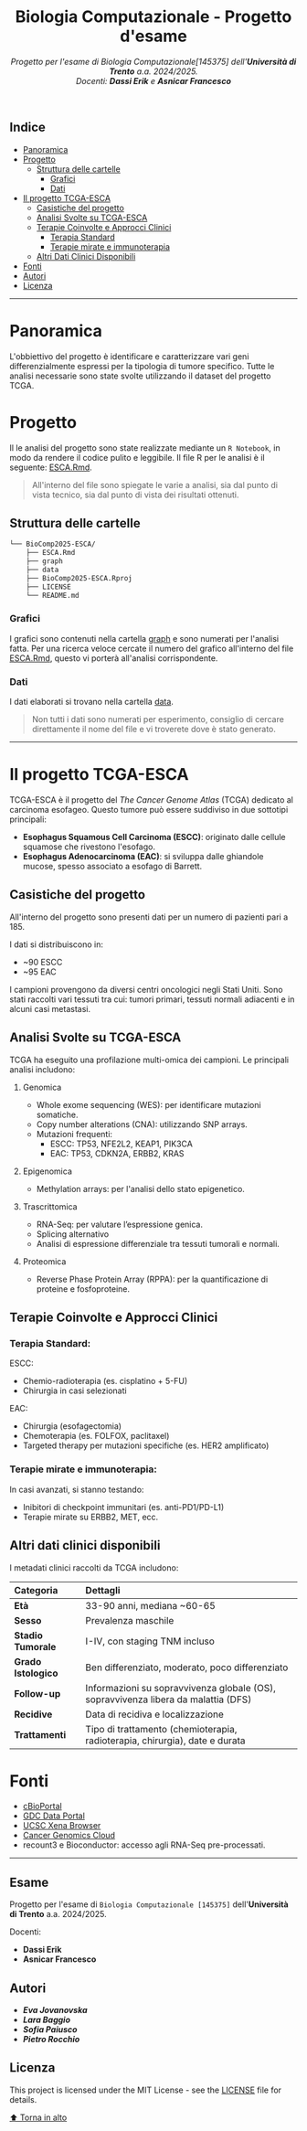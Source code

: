<div id="top">

<!-- HEADER STYLE: CLASSIC -->
<div align="center">

# Biologia Computazionale - Progetto d'esame
<em>

Progetto per l'esame di _Biologia Computazionale[145375]_ dell'**Università di Trento** a.a. 2024/2025.
<br>
Docenti: **Dassi Erik** e **Asnicar Francesco**
</em>

</div>
<br>


## Indice

- [Panoramica](#Panoramica)
- [Progetto](#progetto)
    - [Struttura delle cartelle](#struttura-delle-cartelle)
        - [Grafici](#grafici)
        - [Dati](#dati)
- [Il progetto TCGA-ESCA](#il-progetto-tcga-esca)
    - [Casistiche del progetto](#casistiche-del-progetto)
    - [Analisi Svolte su TCGA-ESCA](#analisi-svolte-su-tcga-esca)
    - [Terapie Coinvolte e Approcci Clinici](#terapie-coinvolte-e-approcci-clinici)
        - [Terapia Standard](#terapia-standard)
        - [Terapie mirate e immunoterapia](#terapie-mirate-e-immunoterapia)
    - [Altri Dati Clinici Disponibili](#altri-dati-clinici-disponibili)
- [Fonti](#fonti)
- [Autori](#autori)
- [Licenza](#licenza)

---

# Panoramica

L'obbiettivo del progetto è identificare e caratterizzare vari geni differenzialmente espressi per la tipologia di tumore specifico. Tutte le analisi necessarie sono state svolte utilizzando il dataset del progetto TCGA.

# Progetto
Il le analisi del progetto sono state realizzate mediante un `R Notebook`, in modo da rendere il codice pulito e leggibile. Il file R per le analisi è il seguente: [ESCA.Rmd](./ESCA.Rmd).

> All'interno del file sono spiegate le varie a analisi, sia dal punto di vista tecnico, sia dal punto di vista dei risultati ottenuti.

## Struttura delle cartelle
```sh
└── BioComp2025-ESCA/
    ├── ESCA.Rmd
    ├── graph
    ├── data
    ├── BioComp2025-ESCA.Rproj
    ├── LICENSE
    └── README.md
```

### Grafici
I grafici sono contenuti nella cartella [graph](./graph/) e sono numerati per l'analisi fatta. Per una ricerca veloce cercate il numero del grafico all'interno del file [ESCA.Rmd](./ESCA.Rmd), questo vi porterà all'analisi corrispondente.

### Dati
I dati elaborati si trovano nella cartella [data](./data/).

> Non tutti i dati sono numerati per esperimento, consiglio di cercare direttamente il nome del file e vi troverete dove è stato generato.

---

# Il progetto TCGA-ESCA

TCGA-ESCA è il progetto del _The Cancer Genome Atlas_ (TCGA) dedicato al carcinoma esofageo. Questo tumore può essere suddiviso in due sottotipi principali:

- **Esophagus Squamous Cell Carcinoma (ESCC)**: originato dalle cellule squamose che rivestono l'esofago.
- **Esophagus Adenocarcinoma (EAC)**: si sviluppa dalle ghiandole mucose, spesso associato a esofago di Barrett.


## Casistiche del progetto

All'interno del progetto sono presenti dati per un numero di pazienti pari a 185.

I dati si distribuiscono in:
- ~90 ESCC
- ~95 EAC

I campioni provengono da diversi centri oncologici negli Stati Uniti. Sono stati raccolti vari tessuti tra cui: tumori primari, tessuti normali adiacenti e in alcuni casi metastasi.


## Analisi Svolte su TCGA-ESCA

TCGA ha eseguito una profilazione multi-omica dei campioni. Le principali analisi includono:
1. Genomica
    - Whole exome sequencing (WES): per identificare mutazioni somatiche.
    - Copy number alterations (CNA): utilizzando SNP arrays.
    - Mutazioni frequenti:
        - ESCC: TP53, NFE2L2, KEAP1, PIK3CA
        - EAC: TP53, CDKN2A, ERBB2, KRAS

2. Epigenomica
    - Methylation arrays: per l'analisi dello stato epigenetico.

3. Trascrittomica
    - RNA-Seq: per valutare l’espressione genica.
    - Splicing alternativo
    - Analisi di espressione differenziale tra tessuti tumorali e normali.

4. Proteomica
    - Reverse Phase Protein Array (RPPA): per la quantificazione di proteine e fosfoproteine.


## Terapie Coinvolte e Approcci Clinici
### Terapia Standard:

ESCC:
- Chemio-radioterapia (es. cisplatino + 5-FU)
- Chirurgia in casi selezionati

EAC:
- Chirurgia (esofagectomia)
- Chemoterapia (es. FOLFOX, paclitaxel)
- Targeted therapy per mutazioni specifiche (es. HER2 amplificato)

### Terapie mirate e immunoterapia:
In casi avanzati, si stanno testando:
- Inibitori di checkpoint immunitari (es. anti-PD1/PD-L1)
- Terapie mirate su ERBB2, MET, ecc.

## Altri dati clinici disponibili

I metadati clinici raccolti da TCGA includono:

| Categoria            | Dettagli                                                                           |
| :------------------- | :--------------------------------------------------------------------------------- |
| **Età**              | 33-90 anni, mediana \~60-65                                                        |
| **Sesso**            | Prevalenza maschile                                                                |
| **Stadio Tumorale**  | I-IV, con staging TNM incluso                                                      |
| **Grado Istologico** | Ben differenziato, moderato, poco differenziato                                    |
| **Follow-up**        | Informazioni su sopravvivenza globale (OS), sopravvivenza libera da malattia (DFS) |
| **Recidive**         | Data di recidiva e localizzazione                                                  |
| **Trattamenti**      | Tipo di trattamento (chemioterapia, radioterapia, chirurgia), date e durata        |


# Fonti
- [cBioPortal](https://www.cbioportal.org/study/summary?id=esca_tcga)
- [GDC Data Portal](https://portal.gdc.cancer.gov/projects/TCGA-ESCA)
- [UCSC Xena Browser](https://xenabrowser.net)
- [Cancer Genomics Cloud](https://docs.cancergenomicscloud.org/docs/tcga-data)
- recount3 e Bioconductor: accesso agli RNA-Seq pre-processati.

---

## Esame

Progetto per l'esame di `Biologia Computazionale [145375]` dell'**Università di Trento** a.a. 2024/2025.

Docenti:
- **Dassi Erik**
- **Asnicar Francesco**


## Autori

- ***Eva Jovanovska***
- ***Lara Baggio***
- ***Sofia Paiusco***
- ***Pietro Rocchio***

## Licenza

This project is licensed under the MIT License - see the [LICENSE](./LICENSE) file for details.
<div align="left"><a href="#top">⬆ Torna in alto</a></div>
